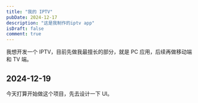 ```yaml
---
title: "我的 IPTV"
pubDate: 2024-12-17
description: "这是我制作的iptv app"
isDraft: false
comment: true
---
```


我想开发一个 IPTV，目前先做我最擅长的部分，就是 PC 应用，后续再做移动端和 TV 端。

## 2024-12-19

今天打算开始做这个项目，先去设计一下 UI。
